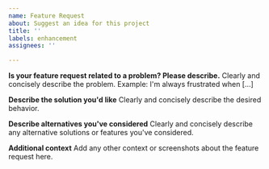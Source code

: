 ```yaml
---
name: Feature Request
about: Suggest an idea for this project
title: ''
labels: enhancement
assignees: ''

---
```


**Is your feature request related to a problem? Please describe.**
Clearly and concisely describe the problem. Example: I'm always frustrated when [...]

**Describe the solution you'd like**
Clearly and concisely describe the desired behavior.

**Describe alternatives you've considered**
Clearly and concisely describe any alternative solutions or features you've considered.

**Additional context**
Add any other context or screenshots about the feature request here.
